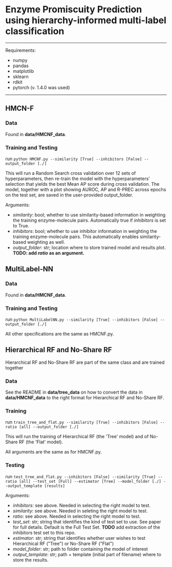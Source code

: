 # Enzyme Promiscuity Prediction using hierarchy-informed multi-label classification


-------------------------------------------------------------------------

Requirements:
  - numpy
  - pandas
  - matplotlib
  - sklearn
  - rdkit
  - pytorch (v. 1.4.0 was used)

-------------------------------------------------------------------------

## HMCN-F

### Data

Found in **data/HMCNF_data**.

### Training and Testing

run `python HMCNF.py --similarity [True] --inhibitors [False] --output_folder [./]`

This will run a Random Search cross validation over 12 sets of hyperparameters, then re-train the model with the hyperparameters' selection that yields the best Mean AP score during cross validation.
The model, together with a plot showing AUROC, AP and R-PREC across epochs on the test set, are saved in the user-provided output_folder.

Arguments:
  - *similarity*: bool; whether to use similarity-based information in weighting the training enzyme-molecule pairs. Automatically true if *inhibitors* is set to True.
  - *inhibitors*: bool; whether to use inhibitor information in weighting the training enzyme-molecule pairs. This automatically enables similarity-based weighting as well.
  - *output_folder*: str; location where to store trained model and results plot.
  **TODO: add *ratio* as an argument.**

## MultiLabel-NN

### Data

Found in **data/HMCNF_data**.

### Training and Testing

run `python MultiLabelNN.py --similarity [True] --inhibitors [False] --output_folder [./]`

All other specifications are the same as HMCNF.py.

## Hierarchical RF and No-Share RF

Hierarchical RF and No-Share RF are part of the same class and are trained together

### Data

See the README in **data/tree_data** on how to convert the data in **data/HMCNF_data** to the right format for Hierarchical RF and No-Share RF.

### Training

run `train_tree_and_flat.py --similarity [True] --inhibitors [False] --ratio [all] --output_folder [./]`

This will run the training of Hierarchical RF (the 'Tree' model) and of No-Share RF (the 'Flat' model).

All arguments are the same as for HMCNF.py.

### Testing

run `test_tree_and_flat.py --inhibitors [False] --similarity [True] --ratio [all] --test_set [Full] --estimator [Tree] --model_folder [./] --output_template [results]`

Arguments:
  - *inhibitors*: see above. Needed in selecting the right model to test.
  - *similarity*: see above. Needed in seleting the right model to test.
  - *ratio*: see above. Needed in selecting the right model to test.
  - *test_set*: str; string that identifies the kind of test set to use. See paper for full details. Default is the Full Test Set. **TODO** add extraction of the inhibitors test set to this repo.
  - *estimator*: str; string that identifies whether user wishes to test Hierarchical RF ("Tree") or No-Share RF ("Flat")
  - *model_folder*: str; path to folder containing the model of interest
  - *output_template*: str; path + template (initial part of filename) where to store the results.

